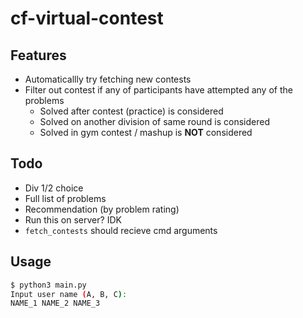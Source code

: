 # cf-virtual-contest

## Features 
- Automaticallly try fetching new contests 
- Filter out contest if any of participants have attempted any of the problems
  - Solved after contest (practice) is considered
  - Solved on another division of same round is considered 
  - Solved in gym contest / mashup is **NOT** considered

## Todo
- Div 1/2 choice
- Full list of problems
- Recommendation (by problem rating)
- Run this on server? IDK
- `fetch_contests` should recieve cmd arguments

## Usage
```bash
$ python3 main.py
Input user name (A, B, C):
NAME_1 NAME_2 NAME_3
```

